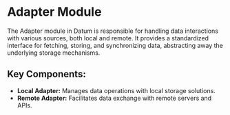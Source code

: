 # Adapter Module

The Adapter module in Datum is responsible for handling data interactions with various sources, both local and remote. It provides a standardized interface for fetching, storing, and synchronizing data, abstracting away the underlying storage mechanisms.

## Key Components:

-   **Local Adapter:** Manages data operations with local storage solutions.
-   **Remote Adapter:** Facilitates data exchange with remote servers and APIs.
